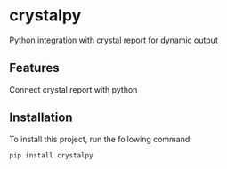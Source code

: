 # crystalpy

Python integration with crystal report for dynamic output

## Features

Connect crystal report with python

## Installation

To install this project, run the following command:
```bash
pip install crystalpy